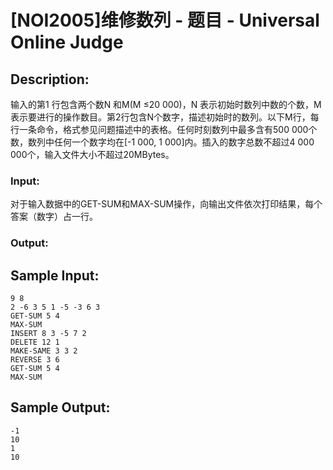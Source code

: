 # [NOI2005]维修数列 - 题目 - Universal Online Judge

## Description: 

输入的第1 行包含两个数N 和M(M ≤20 000)，N 表示初始时数列中数的个数，M表示要进行的操作数目。第2行包含N个数字，描述初始时的数列。以下M行，每行一条命令，格式参见问题描述中的表格。任何时刻数列中最多含有500 000个数，数列中任何一个数字均在[-1 000, 1 000]内。插入的数字总数不超过4 000 000个，输入文件大小不超过20MBytes。

### Input: 

对于输入数据中的GET-SUM和MAX-SUM操作，向输出文件依次打印结果，每个答案（数字）占一行。

### Output: 




## Sample Input: 
```
9 8
2 -6 3 5 1 -5 -3 6 3
GET-SUM 5 4
MAX-SUM
INSERT 8 3 -5 7 2
DELETE 12 1
MAKE-SAME 3 3 2
REVERSE 3 6
GET-SUM 5 4
MAX-SUM
```

## Sample Output: 
```
-1
10
1
10
```
